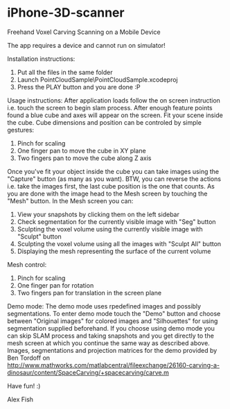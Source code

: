 # iPhone-3D-scanner
Freehand Voxel Carving Scanning on a Mobile Device

The app requires a device and cannot run on simulator!

Installation instructions:
1. Put all the files in the same folder
2. Launch PointCloudSample\PointCloudSample.xcodeproj
3. Press the PLAY button and you are done :P

Usage instructions:
After application loads follow the on screen instruction i.e. touch the screen to begin slam process. After enough feature points found a blue cube and axes will appear on the screen. Fit your scene inside the cube. Cube dimensions and position can be controled by simple gestures:

1. Pinch for scaling
2. One finger pan to move the cube in XY plane
3. Two fingers pan to move the cube along Z axis

Once you've fit your object inside the cube you can take images using the "Capture" button (as many as you want).
BTW, you can reverse the actions i.e. take the images first, the last cube position is the one that counts.
As you are done with the image head to the Mesh screen by touching the "Mesh" button. In the Mesh screen you can:

1. View your snapshots by clicking them on the left sidebar
2. Check segmentation for the currently visible image with "Seg" button
3. Sculpting the voxel volume using the currently visible image with "Sculpt" button
4. Sculpting the voxel volume using all the images with "Sculpt All" button
5. Displaying the mesh representing the surface of the current volume

Mesh control:
1. Pinch for scaling
2. One finger pan for rotation
3. Two fingers pan for translation in the screen plane

Demo mode:
The demo mode uses rpedefined images and possibly segmentations. To enter demo mode touch the "Demo" button and choose between "Original images" for colored images and "Silhouettes" for using segmentation supplied beforehand. If you choose using demo mode you can skip SLAM process and taking snapshots and you get directly to the mesh screen at which you continue the same way as described above. 
Images, segmentations and projection matrices for the demo provided by Ben Tordoff on http://www.mathworks.com/matlabcentral/fileexchange/26160-carving-a-dinosaur/content/SpaceCarving/+spacecarving/carve.m

Have fun! :)

Alex Fish
